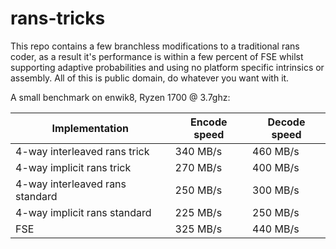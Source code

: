 # rans-tricks
This repo contains a few branchless modifications to a traditional rans coder, as a result it's performance is within a few percent of FSE whilst supporting adaptive probabilities and using no platform specific intrinsics or assembly.
All of this is public domain, do whatever you want with it.

A small benchmark on enwik8, Ryzen 1700 @ 3.7ghz:

Implementation         | Encode speed | Decode speed|
-----------------------|--------------|-------------|
4-way interleaved rans trick | 340 MB/s     | 460 MB/s    |
4-way implicit rans trick   | 270 MB/s     | 400 MB/s    |
4-way interleaved rans standard| 250 MB/s     | 300 MB/s    |
4-way implicit rans standard| 225 MB/s     | 250 MB/s    |
FSE                    | 325 MB/s     | 440 MB/s    |
